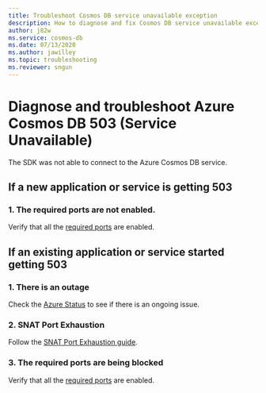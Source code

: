 ```yaml
---
title: Troubleshoot Cosmos DB service unavailable exception
description: How to diagnose and fix Cosmos DB service unavailable exception
author: j82w
ms.service: cosmos-db
ms.date: 07/13/2020
ms.author: jawilley
ms.topic: troubleshooting
ms.reviewer: sngun
---
```


# Diagnose and troubleshoot Azure Cosmos DB 503 (Service Unavailable)

The SDK was not able to connect to the Azure Cosmos DB service.

## If a new application or service is getting 503

### 1. The required ports are not enabled.
Verify that all the [required ports](https://docs.microsoft.com/azure/cosmos-db/performance-tips#networking) are enabled.

## If an existing application or service started getting 503

### 1. There is an outage
Check the [Azure Status](https://status.azure.com/status) to see if there is an ongoing issue.

### 2. SNAT Port Exhaustion
Follow the [SNAT Port Exhaustion guide](troubleshoot-dot-net-sdk.md#snat).

### 3. The required ports are being blocked
Verify that all the [required ports](performance-tips-dotnet-sdk-v3-sql.md#networking) are enabled.
